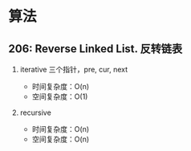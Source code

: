 # 算法

## 206: Reverse Linked List. 反转链表

1. iterative 三个指针，pre, cur, next
    - 时间复杂度：O(n)
    - 空间复杂度：O(1)

2. recursive 
    - 时间复杂度：O(n)
    - 空间复杂度：O(n)








